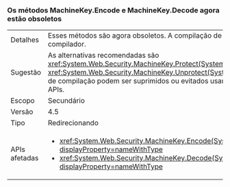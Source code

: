 ### <a name="machinekeyencode-and-machinekeydecode-methods-are-now-obsolete"></a>Os métodos MachineKey.Encode e MachineKey.Decode agora estão obsoletos

|   |   |
|---|---|
|Detalhes|Esses métodos são agora obsoletos. A compilação de código que chama estes métodos gera um aviso do compilador.|
|Sugestão|As alternativas recomendadas são <xref:System.Web.Security.MachineKey.Protect(System.Byte[],System.String[])> e <xref:System.Web.Security.MachineKey.Unprotect(System.Byte[],System.String[])>. Como alternativa, os avisos de compilação podem ser suprimidos ou evitados usando um compilador mais antigo. Ainda há suporte para as APIs.|
|Escopo|Secundário|
|Versão|4.5|
|Tipo|Redirecionando|
|APIs afetadas|<ul><li><xref:System.Web.Security.MachineKey.Encode(System.Byte[],System.Web.Security.MachineKeyProtection)?displayProperty=nameWithType></li><li><xref:System.Web.Security.MachineKey.Decode(System.String,System.Web.Security.MachineKeyProtection)?displayProperty=nameWithType></li></ul>|

